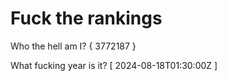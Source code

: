 # Fuck the rankings

Who the hell am I?
{ 3772187 }

What fucking year is it?
[ 2024-08-18T01:30:00Z ]
